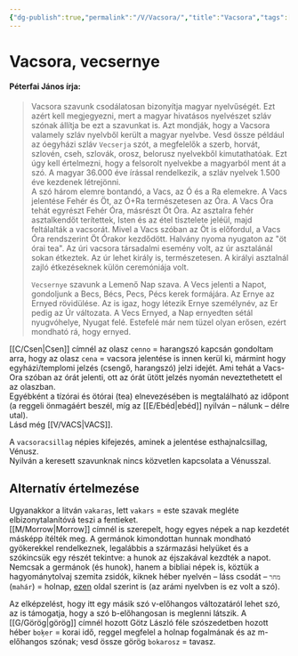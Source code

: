 ```yaml
---
{"dg-publish":true,"permalink":"/V/Vacsora/","title":"Vacsora","tags":["titleandheadingonedontmatch"],"created":"2024-03-04T16:35","updated":"2025-10-31T16:05"}
---
```



# Vacsora, vecsernye

#### Péterfai János írja:

> Vacsora szavunk csodálatosan bizonyítja magyar nyelvűségét. Ezt azért kell megjegyezni, mert a magyar hivatásos nyelvészet szláv szónak állítja be ezt a szavunkat is. Azt mondják, hogy a Vacsora valamely szláv nyelvből került a magyar nyelvbe. Vesd össze például az óegyházi szláv `Vecserja` szót, a megfelelők a szerb, horvát, szlovén, cseh, szlovák, orosz, belorusz nyelvekből kimutathatóak. Ezt úgy kell értelmezni, hogy a felsorolt nyelvekbe a magyarból ment át a szó. A magyar 36.000 éve írással rendelkezik, a szláv nyelvek 1.500 éve kezdenek létrejönni.  
> A szó három elemre bontandó, a Vacs, az Ó és a Ra elemekre. A Vacs jelentése Fehér és Öt, az Ó+Ra természetesen az Óra. A Vacs Óra tehát egyrészt Fehér Óra, másrészt Öt Óra. Az asztalra fehér asztalkendőt terítettek, Isten és az étel tisztelete jeléül, majd feltálalták a vacsorát. Mivel a Vacs szóban az Öt is előfordul, a Vacs Óra rendszerint Öt Órakor kezdődött. Halvány nyoma nyugaton az "öt órai tea". Az úri vacsora társadalmi esemény volt, az úr asztalánál sokan étkeztek. Az úr lehet király is, természetesen. A királyi asztalnál zajló étkezéseknek külön ceremóniája volt.  
> 
> `Vecsernye` szavunk a Lemenő Nap szava. A Vecs jelenti a Napot, gondoljunk a Becs, Bécs, Pecs, Pécs kerek formájára. Az Ernye az Ernyed rövidülése. Az is igaz, hogy létezik Ernye személynév, az Er pedig az Úr változata. A Vecs Ernyed, a Nap ernyedten sétál nyugvóhelye, Nyugat felé. Estefelé már nem tüzel olyan erősen, ezért mondható rá, hogy ernyed.  

[[C/Csen\|Csen]] címnél az olasz `cenno` = harangszó kapcsán gondoltam arra, hogy az olasz `cena` = vacsora jelentése is innen kerül ki, mármint hogy egyházi/templomi jelzés (csengő, harangszó) jelzi idejét. Ami tehát a Vacs-Ora szóban az órát jelenti, ott az órát ütött jelzés nyomán neveztethetett el az olaszban.  
Egyébként a tízórai és ötórai (tea) elnevezésében is megtalálható az időpont (a reggeli önmagáért beszél, míg az [[E/Ebéd\|ebéd]] nyilván – nálunk – délre utal).  
Lásd még [[V/VACS\|VACS]].  

A `vacsoracsillag` népies kifejezés, aminek a jelentése esthajnalcsillag, Vénusz.  
Nyilván a keresett szavunknak nincs közvetlen kapcsolata a Vénusszal.  

## Alternatív értelmezése

Ugyanakkor a litván `vakaras`, lett `vakars` = este szavak megléte elbizonytalanítóvá teszi a fentieket.  
[[M/Morrow\|Morrow]] címnél is szerepelt, hogy egyes népek a nap kezdetét másképp ítélték meg. A germánok kimondottan hunnak mondható gyökerekkel rendelkeznek, legalábbis a származási helyüket és a szókincsük egy részét tekintve: a hunok az éjszakával kezdték a napot. Nemcsak a germánok (és hunok), hanem a bibliai népek is, köztük a hagyománytolvaj szemita zsidók, kiknek héber nyelvén – láss csodát – `מחר` (`mahár`) = holnap, [ezen](https://en.m.wiktionary.org/wiki/מחר) oldal szerint is (az arámi nyelvben is ez volt a szó).  

Az elképzelést, hogy itt egy másik szó v-előhangos változatáról lehet szó, az is támogatja, hogy a szó b-előhangosan is meglenni látszik. A [[G/Görög\|görög]] címnél hozott Götz László féle szószedetben hozott héber `boķer` = korai idő, reggel megfelel a holnap fogalmának és az m-előhangos szónak; vesd össze görög `bokarosz` = tavasz.  